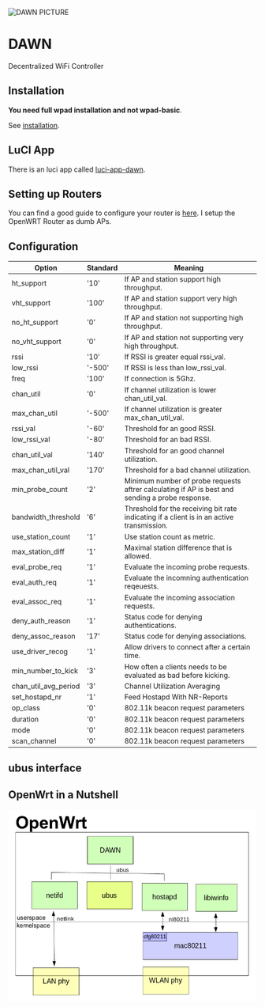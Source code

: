 ![DAWN PICTURE](https://image.ibb.co/nbmNfJ/dawn_bla.png)

# DAWN
Decentralized WiFi Controller

## Installation

**You need full wpad installation and not wpad-basic**.

See [installation](INSTALL.md).

## LuCI App
There is an luci app called [luci-app-dawn](https://github.com/openwrt/luci/tree/master/applications/luci-app-dawn).

## Setting up Routers

You can find a good guide to configure your router is [here](https://gist.github.com/braian87b/bba9da3a7ac23c35b7f1eecafecdd47d).
I setup the OpenWRT Router as dumb APs.

## Configuration


|Option             |Standard | Meaning |
|-------------------|---------|---------|
|ht_support         |  '10'   |If AP and station support high throughput.|
|vht_support        |  '100'  |If AP and station support very high throughput.|
|no_ht_support      |  '0'    |If AP and station not supporting high throughput.|
|no_vht_support     |  '0'    |If AP and station not supporting very high throughput.
|rssi               |  '10'   |If RSSI is greater equal rssi_val.|
|low_rssi           |  '-500' |If RSSI is less than low_rssi_val.|
|freq               |  '100'  |If connection is 5Ghz.|
|chan_util          |  '0'    |If channel utilization is lower chan_util_val.|
|max_chan_util      |  '-500' |If channel utilization is greater max_chan_util_val.|
|rssi_val           |  '-60'  |Threshold for an good RSSI.|
|low_rssi_val       |  '-80'  |Threshold for an bad RSSI.|
|chan_util_val      |  '140'  |Threshold for an good channel utilization.|
|max_chan_util_val  |  '170'  |Threshold for a bad channel utilization.|
|min_probe_count    |  '2'    |Minimum number of probe requests aftrer calculating if AP is best and sending a probe response.|
|bandwidth_threshold |  '6'    |Threshold for the receiving bit rate indicating if a client is in an active transmission.|
|use_station_count  | '1'    |Use station count as metric.|
|max_station_diff   | '1'    |Maximal station difference that is allowed.|
|eval_probe_req     | '1'    |Evaluate the incoming probe requests.|
|eval_auth_req      | '1'    |Evaluate the incomning authentication reqeuests.|
|eval_assoc_req     | '1'    |Evaluate the incoming association requests.|
|deny_auth_reason   | '1'    |Status code for denying authentications.|
|deny_assoc_reason  | '17'   |Status code for denying associations.|
|use_driver_recog   | '1'    |Allow drivers to connect after a certain time.|
| min_number_to_kick | '3' | How often a clients needs to be evaluated as bad before kicking. |
| chan_util_avg_period | '3' | Channel Utilization Averaging |
| set_hostapd_nr       | '1' | Feed Hostapd With NR-Reports |
| op_class             | '0' | 802.11k beacon request parameters |
| duration             | '0' | 802.11k beacon request parameters |
| mode                 | '0' | 802.11k beacon request parameters |
| scan_channel         | '0' | 802.11k beacon request parameters |


## ubus interface


##  OpenWrt in a Nutshell

![OpenWrtInANuthshell](https://raw.githubusercontent.com/PolynomialDivision/upload_stuff/master/dawn_pictures/openwrt_in_a_nutshell_dawn.png)


